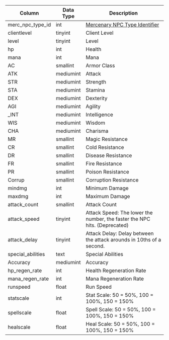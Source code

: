 | Column            | Data Type | Description                                                               |
| ----------------- | --------- | ------------------------------------------------------------------------- |
| merc_npc_type_id  | int       | [Mercenary NPC Type Identifier](merc_npc_types.md)                        |
| clientlevel       | tinyint   | Client Level                                                              |
| level             | tinyint   | Level                                                                     |
| hp                | int       | Health                                                                    |
| mana              | int       | Mana                                                                      |
| AC                | smallint  | Armor Class                                                               |
| ATK               | mediumint | Attack                                                                    |
| STR               | mediumint | Strength                                                                  |
| STA               | mediumint | Stamina                                                                   |
| DEX               | mediumint | Dexterity                                                                 |
| AGI               | mediumint | Agility                                                                   |
| _INT              | mediumint | Intelligence                                                              |
| WIS               | mediumint | Wisdom                                                                    |
| CHA               | mediumint | Charisma                                                                  |
| MR                | smallint  | Magic Resistance                                                          |
| CR                | smallint  | Cold Resistance                                                           |
| DR                | smallint  | Disease Resistance                                                        |
| FR                | smallint  | Fire Resistance                                                           |
| PR                | smallint  | Poison Resistance                                                         |
| Corrup            | smallint  | Corruption Resistance                                                     |
| mindmg            | int       | Minimum Damage                                                            |
| maxdmg            | int       | Maximum Damage                                                            |
| attack_count      | smallint  | Attack Count                                                              |
| attack_speed      | tinyint   | Attack Speed: The lower the number, the faster the NPC hits. (Deprecated) |
| attack_delay      | tinyint   | Attack Delay: Delay between the attack arounds in 10ths of a second.      |
| special_abilities | text      | Special Abilities                                                         |
| Accuracy          | mediumint | Accuracy                                                                  |
| hp_regen_rate     | int       | Health Regeneration Rate                                                  |
| mana_regen_rate   | int       | Mana Regeneration Rate                                                    |
| runspeed          | float     | Run Speed                                                                 |
| statscale         | int       | Stat Scale: 50 = 50%, 100 = 100%, 150 = 150%                              |
| spellscale        | float     | Spell Scale: 50 = 50%, 100 = 100%, 150 = 150%                             |
| healscale         | float     | Heal Scale: 50 = 50%, 100 = 100%, 150 = 150%                              |
